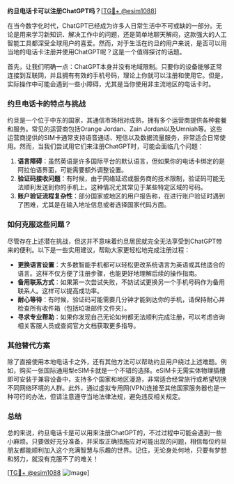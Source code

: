 **约旦电话卡可以注册ChatGPT吗？**[[TG💪+ @esim1088](https://t.me/s/esim1088)]

在当今数字化时代，ChatGPT已经成为许多人日常生活中不可或缺的一部分。无论是用来学习新知识、解决工作中的问题，还是简单地聊天解闷，这款强大的人工智能工具都深受全球用户的喜爱。然而，对于生活在约旦的用户来说，是否可以用当地的电话卡注册并使用ChatGPT呢？这是一个值得探讨的话题。

首先，让我们明确一点：ChatGPT本身并没有地域限制。只要你的设备能够正常连接到互联网，并且拥有有效的手机号码，理论上你就可以注册和使用它。但是，实际操作中可能会遇到一些小障碍，尤其是当你使用非主流地区的电话卡时。

### 约旦电话卡的特点与挑战

约旦是一个位于中东的国家，其通信市场相对成熟，拥有多个运营商提供各种套餐和服务。常见的运营商包括Orange Jordan、Zain Jordan以及Umniah等。这些运营商提供的SIM卡通常支持语音通话、短信以及数据流量服务，非常适合日常使用。然而，当我们尝试用它们来注册ChatGPT时，可能会面临几个问题：

1. **语言障碍**：虽然英语是许多国际平台的默认语言，但如果你的电话卡绑定的是阿拉伯语界面，可能需要额外调整设置。
2. **验证码接收问题**：有时候，由于网络延迟或服务商的技术限制，验证码可能无法顺利发送到你的手机上。这种情况尤其常见于某些特定区域的号码。
3. **账户验证流程复杂性**：部分国家或地区的用户报告称，在进行账户验证时遇到了困难，尤其是在输入地址信息或者选择国家代码方面。

### 如何克服这些问题？

尽管存在上述潜在挑战，但这并不意味着约旦居民就完全无法享受到ChatGPT带来的便利。以下是一些实用建议，帮助大家更轻松地完成注册过程：

- **更换语言设置**：大多数智能手机都可以轻松更改系统语言为英语或其他适合的语言。这样不仅方便了注册步骤，也能更好地理解后续的操作指南。
- **备用联系方式**：如果第一次尝试失败，不妨试试更换另一个手机号码作为备用联系人。这样可以提高成功率。
- **耐心等待**：有时候，验证码可能需要几分钟才能到达你的手机，请保持耐心并检查所有收件箱（包括垃圾邮件文件夹）。
- **寻求专业帮助**：如果你发现自己无论如何都无法顺利完成注册，可以考虑咨询相关客服人员或查阅官方文档获取更多指导。

### 其他替代方案

除了直接使用本地电话卡之外，还有其他方法可以帮助约旦用户绕过上述难题。例如，购买一张国际通用型eSIM卡就是一个不错的选择。eSIM卡无需实体物理插槽即可安装于兼容设备中，支持多个国家和地区漫游，非常适合经常旅行或希望切换不同网络环境的人群。此外，通过虚拟专用网(VPN)连接至其他国家服务器也是一种可行的办法，但请注意遵守当地法律法规，避免违反相关规定。

### 总结

总的来说，约旦电话卡是可以用来注册ChatGPT的，不过过程中可能会遇到一些小麻烦。只要做好充分准备，并采取正确措施应对可能出现的问题，相信每位约旦朋友都能顺利加入这个充满智慧与乐趣的世界。记住，无论身处何地，只要有梦想和努力，就没有克服不了的难关！

[[TG💪+ @esim1088](https://t.me/s/esim1088) ![Image](https://i.postimg.cc/4NQfJmqS/Snipaste-2025-05-13-00-14-12.png)]